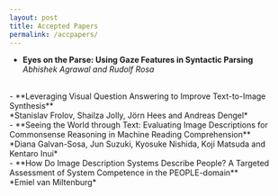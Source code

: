 ```yaml
---
layout: post
title: Accepted Papers
permalink: /accpapers/
---
```


- **Eyes on the Parse: Using Gaze Features in Syntactic Parsing**<br>*Abhishek Agrawal and Rudolf Rosa*
<br>
- **Leveraging Visual Question Answering to Improve Text-to-Image Synthesis**<br>*Stanislav Frolov, Shailza Jolly, Jörn Hees and Andreas Dengel*
<br>
- **Seeing the World through Text: Evaluating Image Descriptions for Commonsense Reasoning in Machine Reading Comprehension**<br>*Diana Galvan-Sosa, Jun Suzuki, Kyosuke Nishida, Koji Matsuda and Kentaro Inui*
<br>
- **How Do Image Description Systems Describe People? A Targeted Assessment of System Competence in the PEOPLE-domain**<br>*Emiel van Miltenburg*
